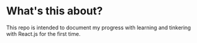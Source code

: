 # What's this about?
This repo is intended to document my progress with learning and tinkering with React.js for the first time.